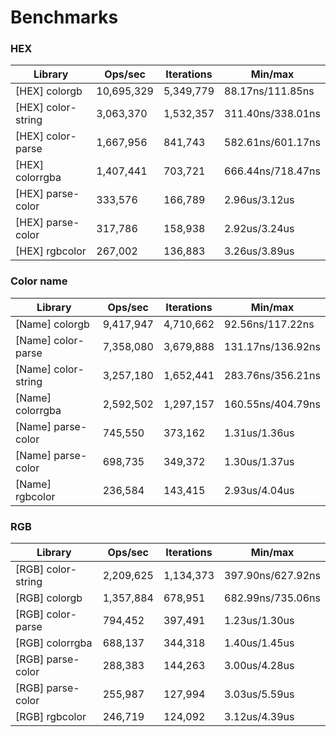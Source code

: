 # Benchmarks

### HEX

|            Library |    Ops/sec | Iterations |           Min/max |
|                  - |          - |          - |                 - |
| [HEX] colorgb      | 10,695,329 |  5,349,779 |  88.17ns/111.85ns |
| [HEX] color-string |  3,063,370 |  1,532,357 | 311.40ns/338.01ns |
| [HEX] color-parse  |  1,667,956 |    841,743 | 582.61ns/601.17ns |
| [HEX] colorrgba    |  1,407,441 |    703,721 | 666.44ns/718.47ns |
| [HEX] parse-color  |    333,576 |    166,789 |     2.96us/3.12us |
| [HEX] parse-color  |    317,786 |    158,938 |     2.92us/3.24us |
| [HEX] rgbcolor     |    267,002 |    136,883 |     3.26us/3.89us |


### Color name

|             Library |   Ops/sec | Iterations |           Min/max |
|                   - |         - |          - |                 - |
| [Name] colorgb      | 9,417,947 |  4,710,662 |  92.56ns/117.22ns |
| [Name] color-parse  | 7,358,080 |  3,679,888 | 131.17ns/136.92ns |
| [Name] color-string | 3,257,180 |  1,652,441 | 283.76ns/356.21ns |
| [Name] colorrgba    | 2,592,502 |  1,297,157 | 160.55ns/404.79ns |
| [Name] parse-color  |   745,550 |    373,162 |     1.31us/1.36us |
| [Name] parse-color  |   698,735 |    349,372 |     1.30us/1.37us |
| [Name] rgbcolor     |   236,584 |    143,415 |     2.93us/4.04us |


### RGB

|            Library |   Ops/sec | Iterations |           Min/max |
|                  - |         - |          - |                 - |
| [RGB] color-string | 2,209,625 |  1,134,373 | 397.90ns/627.92ns |
| [RGB] colorgb      | 1,357,884 |    678,951 | 682.99ns/735.06ns |
| [RGB] color-parse  |   794,452 |    397,491 |     1.23us/1.30us |
| [RGB] colorrgba    |   688,137 |    344,318 |     1.40us/1.45us |
| [RGB] parse-color  |   288,383 |    144,263 |     3.00us/4.28us |
| [RGB] parse-color  |   255,987 |    127,994 |     3.03us/5.59us |
| [RGB] rgbcolor     |   246,719 |    124,092 |     3.12us/4.39us |